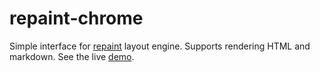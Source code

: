 # repaint-chrome

Simple interface for [repaint](https://github.com/kapetan/repaint) layout engine. Supports rendering HTML and markdown. See the live [demo](http://kapetan.github.io/repaint-chrome).
